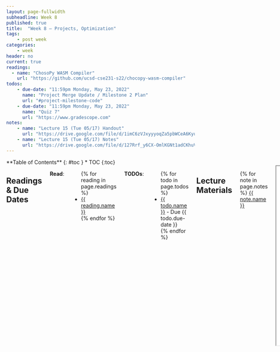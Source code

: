 ```yaml
---
layout: page-fullwidth
subheadline: Week 8
published: true
title:  "Week 8 – Projects, Optimization"
tags:
    - post week
categories:
    - week
header: no
current: true
readings:
  - name: "ChosoPy WASM Compiler"
    url: "https://github.com/ucsd-cse231-s22/chocopy-wasm-compiler"
todos:
    - due-date: "11:59pm Monday, May 23, 2022"
      name: "Project Merge Update / Milestone 2 Plan"
      url: "#project-milestone-code"
    - due-date: "11:59pm Monday, May 23, 2022"
      name: "Quiz 7"
      url: "https://www.gradescope.com"
notes:
    - name: "Lecture 15 (Tue 05/17) Handout"
      url: "https://drive.google.com/file/d/1imC6zVJxyyyoqZa5pbWCeA6KyubDWSIl"
    - name: "Lecture 15 (Tue 05/17) Notes"
      url: "https://drive.google.com/file/d/127Rrf_y6CX-OmlKGNt1adCKhuVCeOZYO"
---
```



<div class="row">
<div class="medium-4 medium-push-8 columns" markdown="1">
<div class="panel radius fixed-toc"  data-options="sticky_on:large" markdown="1">
**Table of Contents**
{: #toc }
*  TOC
{:toc}
</div>
</div><!-- /.medium-4.columns -->

<div class="medium-8 medium-pull-4 columns" markdown="1">

## Readings & Due Dates

**Read**:

<ul>
{% for reading in page.readings %}
<li><a target="_blank" href="{{ reading.url }}">{{ reading.name }}</a></li>
{% endfor %}
</ul>

**TODOs**:

<ul>
{% for todo in page.todos %}
<li><a target="_blank" href="{{ todo.url }}">{{ todo.name }}</a> - Due {{ todo.due-date }}</li>
{% endfor %}
</ul>

## Lecture Materials

{% for note in page.notes %}
<a href="{{ note.url }}">{{ note.name }}</a>
<iframe src="{{ note.url }}/preview" width="640" height="480" allow="autoplay"></iframe>
{% else %}
_Links to podcasts, notes, and code from class will be here after they're created!_
{% endfor %}

## Project Milestone 2

### Merges and Planning

At this point, you've received some feedback on your pull request from your
first milestone of code. Now we have two goals:

1. Get everything merged and in reasonably similar styles
2. Make sure everything works together, including unintended/unpredictable interactions

This will be your focus for Monday, May 23.

You will:

1. Respond to feedback and get your pull request to the point where it can be
merged (basically to the satisfaction of the course staff as described in the
feedback).
2. Read the _other_ features' pull requests for your compiler, and for _each of
them_, either:
    - Describe in a few sentences why your feature and that feature don't really
    interact much. Give an example of a program that showcases your feature and
    theirs without interacting, and justify why it's representative (that is,
    why there isn't some other interesting interaction between your features)
    - Identify a place where your features overlap and will need more
    implementation to make them work together. This might be an opportunity for
    cool new stuff, or something that's broken.
        1. Describe it with a representatitve test case/scenario. This could be a
        Python program that will have an issue and crash the compiler because
        the two features were combined, or a novel combination of features that
        need good behavior. It could also be a UI interaction, a reason
        libraries won't work well together, etc.
        2. Describe what changes you think are needed to make these features
        work together: What should the new expected output be? What new
        additions to the compiler are needed to make them work together? Does
        their design need to change a bit, or does yours? How? Treat this like
        the first 

    Manage your time – there's no official “right” or “wrong” answers here, but
    at least have a group member spend at 10-15 minutes on each one. Put this
    analysis in a file called `<your-feature>-conflicts.md`.
3. Summarize the remaining features you want to add to get to what you consider
reasonable functionality for your feature would be. These might be left over
from the first week, or obvious next steps (like you only supported a data
structure with a fixed size, and needed to generalize that). Add this to the end
of your `design.md` as a new section, and give test cases/scenarios to describe
your goals.

(1) should be completed by finishing work on your current milestone pull request.
(2) and (3) should be submitted as _new_ pull requests.

For reference, here are all the features.

- Compiler A: Bignums
- Compiler A: Built-in libraries
- Compiler A: Closures/first class/anonymous functions
- Compiler A: comprehensions
- Compiler A: Destructuring assignment
- Compiler A: Error reporting
- Compiler A: Fancy calling conventions 
- Compiler A: for loops/iterators
- Compiler A: Front-end user interface
- Compiler A: Generics and polymorphism
- Compiler A: I/O, files
- Compiler A: Inheritance
- Compiler A: Lists
- Compiler A: Memory management
- Compiler A: Optimization
- Compiler A: Sets and/or tuples and/or dictionaries
- Compiler A: Strings

- Compiler B: Bignums
- Compiler B: Built-in libraries/Modules/FFI
- Compiler B: Closures/first class/anonymous functions
- Compiler B: comprehensions
- Compiler B: Destructuring assignment
- Compiler B: Error reporting
- Compiler B: Fancy calling conventions 
- Compiler B: for loops/iterators
- Compiler B: Front-end user interface
- Compiler B: Generics and polymorphism
- Compiler B: I/O, files
- Compiler B: Inheritance
- Compiler B: Lists
- Compiler B: Memory management
- Compiler B: Optimization
- Compiler B: Sets and/or tuples and/or dictionaries
- Compiler B: Strings

(Testing group – take the time to come up with combinations you think are likely
to break! You don't have to do all 16 * 16 combinations, but use your judgment
to find interesting intersections.)


### ChocoPy

If you're working on ChocoPy, instead answer the following questions and submit
your updated code at this new milestone. Put the answers in a `README.md` along
with your code in the Gradescope submission.

- Which features had interactions that you didn't expect before you started
implementing?
- What feature are you most proud of in your implementation and why?
- What features remain to implement?
- Is there anything you're stuck on?
- Consider programs that work in Python, but not in ChocoPy, involving strings
or lists. Pick one that you think would be a straightforward extension to your
compiler – describe how you would implement it. Pick one that you think would be
an extremely difficult extension to your compiler – describe why.

